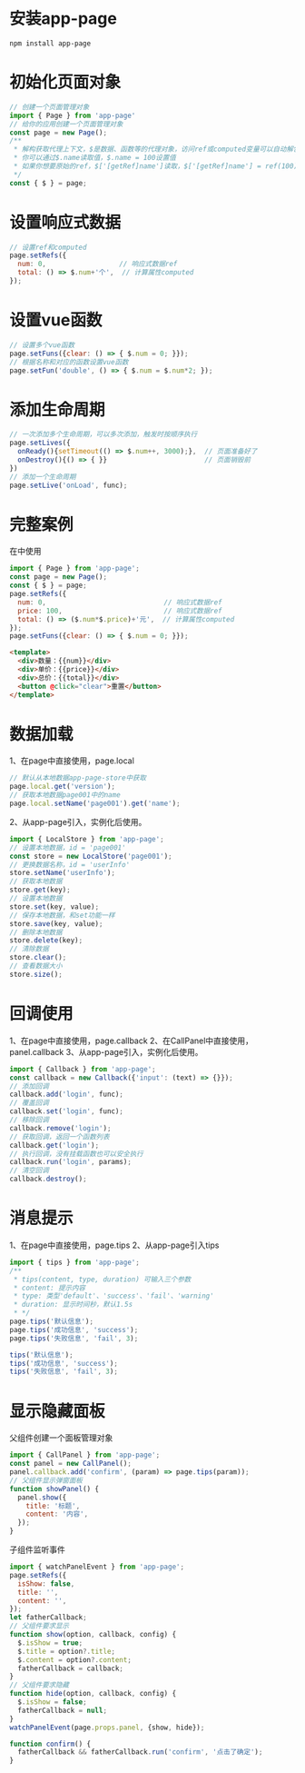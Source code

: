 # 安装app-page
```shell
npm install app-page
```
# 初始化页面对象
```javascript
// 创建一个页面管理对象
import { Page } from 'app-page'
// 给你的应用创建一个页面管理对象
const page = new Page();
/**
 * 解构获取代理上下文，$是数据、函数等的代理对象，访问ref或computed变量可以自动解包。
 * 你可以通过$.name读取值，$.name = 100设置值
 * 如果你想要原始的ref，$['[getRef]name']读取，$['[getRef]name'] = ref(100)设置，但不建议设置，在VUE模板中会失去响应性。
 */
const { $ } = page;
```

# 设置响应式数据
```javascript
// 设置ref和computed
page.setRefs({
  num: 0,                  // 响应式数据ref
  total: () => $.num+'个',  // 计算属性computed
});
```

# 设置vue函数
```javascript
// 设置多个vue函数
page.setFuns({clear: () => { $.num = 0; }});
// 根据名称和对应的函数设置vue函数
page.setFun('double', () => { $.num = $.num*2; });
```

# 添加生命周期
```javascript
// 一次添加多个生命周期，可以多次添加，触发时按顺序执行
page.setLives({
  onReady(){setTimeout(() => $.num++, 3000);},  // 页面准备好了
  onDestroy(){() => { }}                        // 页面销毁前
})
// 添加一个生命周期
page.setLive('onLoad', func);
```

# 完整案例
在<script setup></script>中使用
```javascript
import { Page } from 'app-page';
const page = new Page();
const { $ } = page;
page.setRefs({
  num: 0,                             // 响应式数据ref
  price: 100,                         // 响应式数据ref
  total: () => ($.num*$.price)+'元',  // 计算属性computed
});
page.setFuns({clear: () => { $.num = 0; }});
```
```html
<template>
  <div>数量：{{num}}</div>
  <div>单价：{{price}}</div>
  <div>总价：{{total}}</div>
  <button @click="clear">重置</button>
</template>
```

# 数据加载
1、在page中直接使用，page.local
```javascript
// 默认从本地数据app-page-store中获取
page.local.get('version');
// 获取本地数据page001中的name
page.local.setName('page001').get('name');
```
2、从app-page引入，实例化后使用。
```javascript
import { LocalStore } from 'app-page';
// 设置本地数据，id = 'page001'
const store = new LocalStore('page001');
// 更换数据名称，id = 'userInfo'
store.setName('userInfo');
// 获取本地数据
store.get(key);
// 设置本地数据
store.set(key, value);
// 保存本地数据，和set功能一样
store.save(key, value);
// 删除本地数据
store.delete(key);
// 清除数据
store.clear();
// 查看数据大小
store.size();
```

# 回调使用
1、在page中直接使用，page.callback
2、在CallPanel中直接使用，panel.callback
3、从app-page引入，实例化后使用。
```javascript
import { Callback } from 'app-page';
const callback = new Callback({'input': (text) => {}});
// 添加回调
callback.add('login', func);
// 覆盖回调
callback.set('login', func);
// 移除回调
callback.remove('login');
// 获取回调，返回一个函数列表
callback.get('login');
// 执行回调，没有挂载函数也可以安全执行
callback.run('login', params);
// 清空回调
callback.destroy();
```

# 消息提示
1、在page中直接使用，page.tips
2、从app-page引入tips
```javascript
import { tips } from 'app-page';
/**
 * tips(content, type, duration) 可输入三个参数
 * content: 提示内容
 * type: 类型'default'、'success'、'fail'、'warning'
 * duration: 显示时间秒，默认1.5s
 * */
page.tips('默认信息');
page.tips('成功信息', 'success');
page.tips('失败信息', 'fail', 3);

tips('默认信息');
tips('成功信息', 'success');
tips('失败信息', 'fail', 3);
```

# 显示隐藏面板
父组件创建一个面板管理对象
```javascript
import { CallPanel } from 'app-page';
const panel = new CallPanel();
panel.callback.add('confirm', (param) => page.tips(param));
// 父组件显示弹窗面板
function showPanel() {
  panel.show({
    title: '标题',
    content: '内容',
  });
}
```

子组件监听事件
```javascript
import { watchPanelEvent } from 'app-page';
page.setRefs({
  isShow: false,
  title: '',
  content: '',
});
let fatherCallback;
// 父组件要求显示
function show(option, callback, config) {
  $.isShow = true;
  $.title = option?.title;
  $.content = option?.content;
  fatherCallback = callback;
}
// 父组件要求隐藏
function hide(option, callback, config) {
  $.isShow = false;
  fatherCallback = null;
}
watchPanelEvent(page.props.panel, {show, hide});

function confirm() {
  fatherCallback && fatherCallback.run('confirm', '点击了确定');
}
```